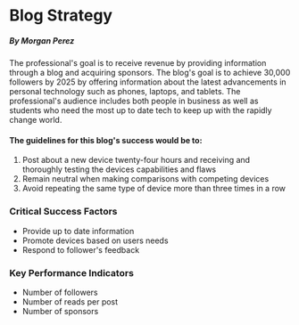 # Blog Strategy
<h5>By Morgan Perez</h5>

<p>
  The professional's goal is to receive revenue by providing information through a blog and acquiring sponsors. The blog's goal is to achieve 30,000 followers by 2025 by offering information about the latest advancements in personal technology such as phones, laptops, and tablets. The professional's audience includes both people in business as well as students who need the most up to date tech to keep up with the rapidly change world. 
  <h4>The guidelines for this blog's success would be to:</h4>
<ol>
  <li>Post about a new device twenty-four hours and receiving and thoroughly testing the devices capabilities and flaws</li>
  <li>Remain neutral when making comparisons with competing devices</li>
  <li>Avoid repeating the same type of device more than three times in a row</li>
</ol>
</p>
<h3>Critical Success Factors</h3>
<ul>
  <li>Provide up to date information</li>
  <li>Promote devices based on users needs</li>
  <li>Respond to follower's feedback</li>
</ul>
<h3>Key Performance Indicators</h3>
<ul>
  <li>Number of followers</li>
  <li>Number of reads per post</li>
  <li>Number of sponsors</li>
</ul>
